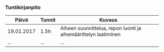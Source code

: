 ### Tuntikirjanpito
Päivä | Tunnit | Kuvaus
--------------- | ----- | ------
19.01.2017 | 1.5h | Aiheen suunnittelua, repon luonti ja aihemäärittelyn laatiminen
... | ... | ...
